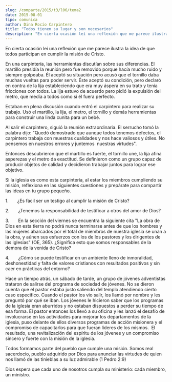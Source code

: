 ```yaml
---
slug: /comparte/2015/t3/l06/tema2
date: 2015-08-01
tipo: comunica
author: Dina Rocío Carpintero
title: "Todos tienen su lugar y son necesarios"
description: "En cierta ocasión leí una reflexión que me parece ilustra la idea de que todos  participan en cumplir la misión de Cristo. En una carpintería, las herramientas  discutían sobre sus diferencias. El martillo presidía la reunión pero fue  removido porque hacía mucho ruido y siemp..."
---
```


En cierta ocasión leí una reflexión que me parece ilustra la idea de que todos participan en cumplir la misión de Cristo.

En una carpintería, las herramientas discutían sobre sus diferencias. El martillo presidía la reunión pero fue removido porque hacía mucho ruido y siempre golpeaba. Él aceptó su situación pero acusó que el tornillo daba muchas vueltas para poder servir. Éste aceptó su condición, pero declaró en contra de la lija estableciendo que era muy áspera en su trato y tenía fricciones con todos. La lija estuvo de acuerdo pero pidió la expulsión del metro, que medía a todos como si él fuera perfecto.

Estaban en plena discusión cuando entró el carpintero para realizar su trabajo. Usó el martillo, la lija, el metro, el tornillo y demás herramientas para construir una linda cunita para un bebé.

Al salir el carpintero, siguió la reunión extraordinaria. El serrucho tomó la palabra dijo: "Quedó demostrado que aunque todos tenemos defectos, el carpintero trabaja con muestras cualidades y nos hace valiosos y útiles. No pensemos en nuestros errores y juntemos  nuestras virtudes".

Entonces descubrieron que el martillo es fuerte, el tornillo une, la lija afina asperezas y el metro da exactitud. Se definieron como un grupo capaz de producir objetos de calidad y decidieron trabajar juntos para lograr ese objetivo.

Si la iglesia es como esta carpintería, al estar los miembros cumpliendo su misión, reflexiona en las siguientes cuestiones y prepárate para compartir las ideas en tu grupo pequeño.

1.       ¿Es fácil ser un testigo al cumplir la misión de Cristo?

2.       ¿Tenemos la responsabilidad de testificar a otros del amor de Dios?

3.       En la sección del viernes se encuentra la siguiente cita "La obra de Dios en esta tierra no podrá nunca terminarse antes de que los hombres y las mujeres abarcados por el total de miembros de nuestra iglesia se unan a la obra, y aúnen sus esfuerzos con los de los pastores y los dirigentes de las iglesias" (OE, 365). ¿Significa esto que somos responsables de la demora de la venida de Cristo?

4.       ¿Cómo se puede testificar en un ambiente lleno de inmoralidad, deshonestidad y falta de valores cristianos con resultados positivos y sin caer en prácticas del entorno?

Hace un tiempo atrás, un sábado de tarde, un grupo de jóvenes adventistas trataron de salirse del programa de sociedad de jóvenes. No se dieron cuenta que el pastor estaba justo saliendo del templo atendiendo cierto caso especifico. Cuando el pastor los vio salir, los llamó por nombre y les preguntó por qué se iban. Los jóvenes le hicieron saber que los programas de la iglesia eran aburridos y no estaban dispuestos a perder su tiempo de esa forma. El pastor entonces los llevó a su oficina y les lanzó el desafío de involucrarse en las actividades para mejorar los departamentos de la iglesia, puso delante de ellos diversos programas de acción misionera y el compromiso de capacitarlos para que fueran líderes de los mismos.  El resultado, una revitalización del espíritu de los jóvenes y un compromiso sincero y fuerte con la misión de la iglesia.

Todos formamos parte del pueblo que cumple una misión. Somos real sacerdocio, pueblo adquirido por Dios para anunciar las virtudes de quien nos llamó de las tinieblas a su luz admirable (1 Pedro 2:9)

Dios espera que cada uno de nosotros cumpla su ministerio: cada miembro, un ministro.
